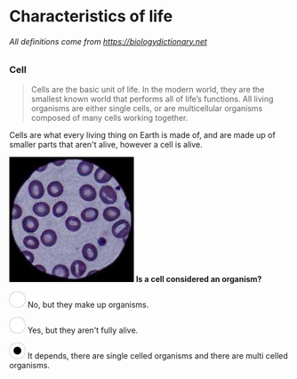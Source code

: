 # Characteristics of life
###### All definitions come from https://biologydictionary.net
### Cell
>Cells are the basic unit of life. In the modern world, they are the smallest known world that performs all of life’s functions. All living organisms are either single cells, or are multicellular organisms composed of many cells working together.

Cells are what every living thing on Earth is made of, and are made up of smaller parts that aren't alive, however a cell is alive.

![Alt text](cell.jfif "cell")
**Is a cell considered an organism?**

![alt text](opencircle.png "opencircle")
No, but they make up organisms.

![alt text](opencircle.png "opencircle") 
Yes, but they aren't fully alive.

![alt text](closedcircle.png "closed circle")
It depends, there are single celled organisms and there are multi celled organisms.
